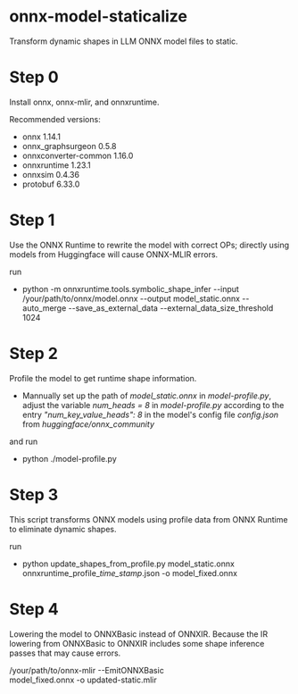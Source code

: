 # onnx-model-staticalize
Transform dynamic shapes in LLM ONNX model files to static.

# Step 0
Install onnx, onnx-mlir, and onnxruntime.

Recommended versions:
- onnx                 1.14.1
- onnx_graphsurgeon    0.5.8
- onnxconverter-common 1.16.0
- onnxruntime          1.23.1
- onnxsim              0.4.36
- protobuf             6.33.0

# Step 1
Use the ONNX Runtime to rewrite the model with correct OPs; directly using models from Huggingface will cause ONNX-MLIR errors.
 
run 
- python -m onnxruntime.tools.symbolic_shape_infer --input /your/path/to/onnx/model.onnx --output model_static.onnx --auto_merge --save_as_external_data --external_data_size_threshold 1024

# Step 2
Profile the model to get runtime shape information.

- Mannually set up the path of *model_static.onnx* in *model-profile.py*, adjust the variable *num_heads = 8* in *model-profile.py* according to the entry *"num_key_value_heads": 8* in the model's config file *config.json* from *huggingface/onnx_community*

and run
- python ./model-profile.py


# Step 3

This script transforms ONNX models using profile data from ONNX Runtime to eliminate dynamic shapes.

run 
- python update_shapes_from_profile.py model_static.onnx onnxruntime_profile_*time_stamp*.json -o model_fixed.onnx

# Step 4

Lowering the model to ONNXBasic instead of ONNXIR. Because the IR lowering from ONNXBasic to ONNXIR includes some shape inference passes that may cause errors.

/your/path/to/onnx-mlir --EmitONNXBasic \
model_fixed.onnx -o updated-static.mlir
